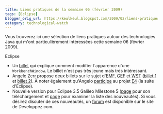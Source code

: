 ```yaml
---
title: Liens pratiques de la semaine 06 (février 2009)
tags: [Eclipse]
blogger_orig_url: https://keulkeul.blogspot.com/2009/02/liens-pratiques-de-la-semaine.html
category: technological-watch
---
```


Vous trouverez ici une sélection de liens pratiques autour des technologies Java qui m'ont particulièrement intéressées cette semaine 06 (février 2009).

Eclipse  

* Un [billet](http://www.richclient2.eu/2007_04_16/customizing-the-ui-in-small-rcp-projects) qui explique comment modifier l'apparence d'une `WorkbenchWindow`. Le billet n'est pas très jeune mais très intéressant.  
* Angelo Zerr propose deux billets sur le sujet d'[EMF](http://www.eclipse.org/modeling/emf/), [GEF](http://www.eclipse.org/gef/) et [WST](http://www.eclipse.org/webtools/wst/main.php) ([billet 1](http://blog.developpez.com/akrogen/p7154/plugin-eclipse/tutoriaux-gef-emf-et-wst-step-1/) et [billet 2](http://blog.developpez.com/akrogen/p7155/plugin-eclipse/tutoriaux-gef-emf-et-wst-step-2)). À noter également qu'Angelo [participe](http://fire-change-event.blogspot.com/2009/01/watch-this-guy-angelo-zerr.html) au projet [E4](http://wiki.eclipse.org/E4) (la suite d'Eclipse).
* Nouvelle version pour Eclipse 3.5 Galileo Milestone 5 ([page](http://download.eclipse.org/eclipse/downloads/drops/S-3.5M5-200902021535/index.php) pour son téléchargement et [page](http://download.eclipse.org/eclipse/downloads/drops/S-3.5M5-200902021535/eclipse-news-M5.html) pour examiner la liste des nouveautés). Si vous désirez discuter de ces nouveautés, un [forum](http://www.developpez.net/forums/d630742/environnements-developpement/eclipse/eclipse-java/vos-impressions-galileo-eclipse-3-5-a/) est disponible sur le site de Developpez.com.